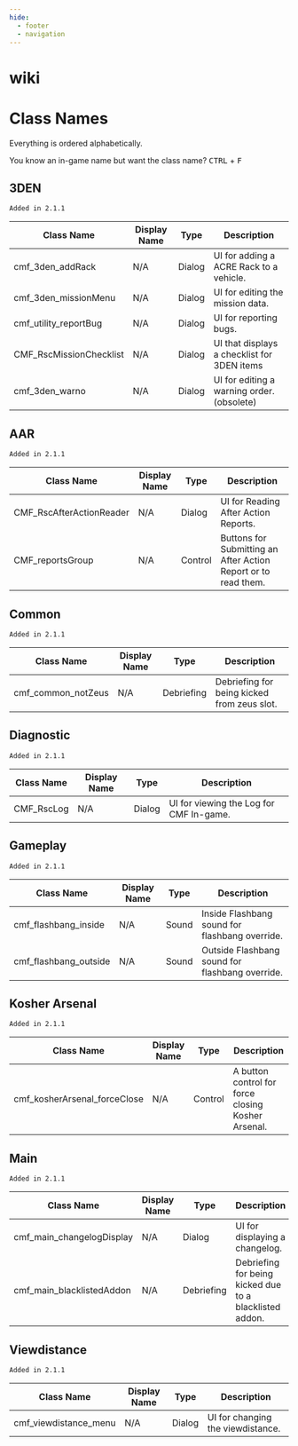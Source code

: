```yaml
---
hide:
  - footer
  - navigation
---
```


# wiki

<h1 markdown>Class Names</h1>
Everything is ordered alphabetically.

You know an in-game name but want the class name? <kbd>CTRL</kbd> + <kbd>F</kbd>

## 3DEN
`Added in 2.1.1`

| Class Name              | Display Name    | Type                    | Description                                 |
| ---------------------   | --------------- | ----------------------- | ------------------------------------------- |
| cmf_3den_addRack        | N/A             | Dialog                  | UI for adding a ACRE Rack to a vehicle.     |
| cmf_3den_missionMenu    | N/A             | Dialog                  | UI for editing the mission data.            |
| cmf_utility_reportBug   | N/A             | Dialog                  | UI for reporting bugs.                      |
| CMF_RscMissionChecklist | N/A             | Dialog                  | UI that displays a checklist for 3DEN items |
| cmf_3den_warno          | N/A             | Dialog                  | UI for editing a warning order. (obsolete)  |

## AAR
`Added in 2.1.1`

| Class Name               | Display Name    | Type                    | Description                                                    |
| ------------------------ | --------------- | ----------------------- | -------------------------------------------------------------- |
| CMF_RscAfterActionReader | N/A             | Dialog                  | UI for Reading After Action Reports.                           |
| CMF_reportsGroup         | N/A             | Control                 | Buttons for Submitting an After Action Report or to read them. |

## Common
`Added in 2.1.1`

| Class Name               | Display Name    | Type                    | Description                                                    |
| ------------------------ | --------------- | ----------------------- | -------------------------------------------------------------- |
| cmf_common_notZeus       | N/A             | Debriefing              | Debriefing for being kicked from zeus slot.                    |

## Diagnostic
`Added in 2.1.1`

| Class Name               | Display Name    | Type                    | Description                                                    |
| ------------------------ | --------------- | ----------------------- | -------------------------------------------------------------- |
| CMF_RscLog               | N/A             | Dialog                  | UI for viewing the Log for CMF In-game.                        |

## Gameplay
`Added in 2.1.1`

| Class Name               | Display Name    | Type                    | Description                                                    |
| ------------------------ | --------------- | ----------------------- | -------------------------------------------------------------- |
| cmf_flashbang_inside     | N/A             | Sound                   | Inside Flashbang sound for flashbang override.                 |
| cmf_flashbang_outside    | N/A             | Sound                   | Outside Flashbang sound for flashbang override.                |

## Kosher Arsenal
`Added in 2.1.1`

| Class Name                   | Display Name    | Type                    | Description                                        |
| ---------------------------- | --------------- | ----------------------- | -------------------------------------------------- |
| cmf_kosherArsenal_forceClose | N/A             | Control                 | A button control for force closing Kosher Arsenal. |

## Main
`Added in 2.1.1`

| Class Name                | Display Name    | Type                    | Description                                             |
| ------------------------- | --------------- | ----------------------- | ------------------------------------------------------- |
| cmf_main_changelogDisplay | N/A             | Dialog                  | UI for displaying a changelog.                          |
| cmf_main_blacklistedAddon | N/A             | Debriefing              | Debriefing for being kicked due to a blacklisted addon. |

## Viewdistance
`Added in 2.1.1`

| Class Name                | Display Name    | Type                    | Description                                        |
| ------------------------- | --------------- | ----------------------- | -------------------------------------------------- |
| cmf_viewdistance_menu     | N/A             | Dialog                  | UI for changing the viewdistance.                  |